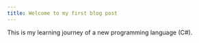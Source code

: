 ```yaml
---
title: Welcome to my first blog post
---
```

This is my learning journey of a new programming language (C#).
